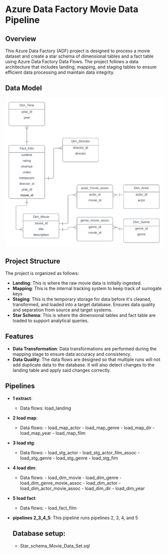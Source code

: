 # Azure Data Factory Movie Data Pipeline

## Overview

This Azure Data Factory (ADF) project is designed to process a movie dataset and create a star schema of dimensional tables and a fact table using Azure Data Factory Data Flows. The project follows a data architecture that includes landing, mapping, and staging tables to ensure efficient data processing and maintain data integrity.

## Data Model

![Screenshot](Star_schema_Movie_Data_Set.png)

## Project Structure

The project is organized as follows:

- **Landing**: This is where the raw movie data is initially ingested.
- **Mapping**: This is the internal tracking system to keep track of surrogate keys
- **Staging**: This is the temporary storage for data before it's cleaned, transformed, and loaded into a target database. Ensures data quality and separation from source and target systems. 
- **Star Schema**: This is where the dimensional tables and fact table are loaded to support analytical queries.

## Features

- **Data Transformation**: Data transformations are performed during the mapping stage to ensure data accuracy and consistency.
- **Data Quality**: The data flows are designed so that multiple runs will not add duplicate data to the database. It will also detect changes to the landing table and apply said changes correctly. 

## Pipelines

- **1 extract**: 
  - Data flows: load_landing
- **2 load map**: 
  - Data flows: - load_map_actor
                - load_map_genre
                - load_map_dir
                - load_map_year
                - load_map_film
- **3 load stg**:
  - Data flows: - load_stg_actor
                - load_stg_actor_film_assoc
                - load_stg_genre
                - load_stg_genre
                - load_stg_fim
- **4 load dim**:
  - Data flows: - load_dim_movie
                - load_dim_genre
                - load_dim_genre_movie_assoc
                - load_dim_actor
                - load_dim_actor_movie_assoc
                - load_dim_dir
                - load_dim_year
- **5 load fact**:
  - Data flows: - load_fact_film
- **pipelines 2_3_4_5**: This pipeline runs pipelines 2, 3, 4, and 5

  ## Database setup:

  - Star_schema_Movie_Data_Set.sql




